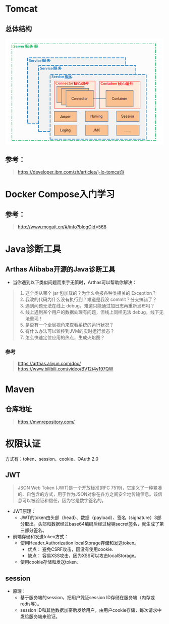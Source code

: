 # Tomcat 

## 总体结构
![img.png](img.png)


## 参考：
> https://developer.ibm.com/zh/articles/j-lo-tomcat1/



# Docker Compose入门学习

## 参考：
> http://www.moguit.cn/#/info?blogOid=568



# Java诊断工具

## Arthas Alibaba开源的Java诊断工具
* 当你遇到以下类似问题而束手无策时，Arthas可以帮助你解决：
> 1. 这个类从哪个 jar 包加载的？为什么会报各种类相关的 Exception？
> 2. 我改的代码为什么没有执行到？难道是我没 commit？分支搞错了？
> 3. 遇到问题无法在线上 debug，难道只能通过加日志再重新发布吗？
> 4. 线上遇到某个用户的数据处理有问题，但线上同样无法 debug，线下无法重现！
> 5. 是否有一个全局视角来查看系统的运行状况？
> 6. 有什么办法可以监控到JVM的实时运行状态？
> 7. 怎么快速定位应用的热点，生成火焰图？

### 参考 
> https://arthas.aliyun.com/doc/
> https://www.bilibili.com/video/BV12t4y197QW



# Maven
## 仓库地址
> https://mvnrepository.com/


# 权限认证

方式有：token、session、cookie、OAuth 2.0

## JWT 
> JSON Web Token (JWT)是一个开放标准(RFC 7519)，它定义了一种紧凑的、自包含的方式，用于作为JSON对象在各方之间安全地传输信息。该信息可以被验证和信任，因为它是数字签名的。
* JWT原理：
    * JWT的token由头部（head）、数据（payload）、签名（signature）3部分取出。头部和数据经过base64编码后经过秘钥secret签名，就生成了第三部分签名。
* 前端存储和发送token方式：
    * 使用Header.Authorization localStorage存储和发送token。
        * 优点： 避免CSRF攻击，因没有使用cookie.
        * 缺点： 容易XSS攻击，因为XSS可以攻击localStorage。
    * 使用cookie存储和发送token.

## session
* 原理：
    * 基于服务端的session，把用户凭证session ID存储在服务端（内存或redis等）。
    * session ID和其他数据加密后发给用户，由用户cookie存储，每次请求中发给服务端来验证。
    



















































